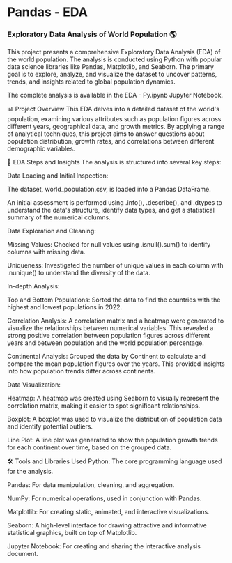 # Pandas - EDA
### Exploratory Data Analysis of World Population 🌎
This project presents a comprehensive Exploratory Data Analysis (EDA) of the world population. The analysis is conducted using Python with popular data science libraries like Pandas, Matplotlib, and Seaborn. The primary goal is to explore, analyze, and visualize the dataset to uncover patterns, trends, and insights related to global population dynamics.

The complete analysis is available in the EDA - Py.ipynb Jupyter Notebook.

📊 Project Overview
This EDA delves into a detailed dataset of the world's population, examining various attributes such as population figures across different years, geographical data, and growth metrics. By applying a range of analytical techniques, this project aims to answer questions about population distribution, growth rates, and correlations between different demographic variables.

🔬 EDA Steps and Insights
The analysis is structured into several key steps:

Data Loading and Initial Inspection:

The dataset, world_population.csv, is loaded into a Pandas DataFrame.

An initial assessment is performed using .info(), .describe(), and .dtypes to understand the data's structure, identify data types, and get a statistical summary of the numerical columns.

Data Exploration and Cleaning:

Missing Values: Checked for null values using .isnull().sum() to identify columns with missing data.

Uniqueness: Investigated the number of unique values in each column with .nunique() to understand the diversity of the data.

In-depth Analysis:

Top and Bottom Populations: Sorted the data to find the countries with the highest and lowest populations in 2022.

Correlation Analysis: A correlation matrix and a heatmap were generated to visualize the relationships between numerical variables. This revealed a strong positive correlation between population figures across different years and between population and the world population percentage.

Continental Analysis: Grouped the data by Continent to calculate and compare the mean population figures over the years. This provided insights into how population trends differ across continents.

Data Visualization:

Heatmap: A heatmap was created using Seaborn to visually represent the correlation matrix, making it easier to spot significant relationships.

Boxplot: A boxplot was used to visualize the distribution of population data and identify potential outliers.

Line Plot: A line plot was generated to show the population growth trends for each continent over time, based on the grouped data.

🛠️ Tools and Libraries Used
Python: The core programming language used for the analysis.

Pandas: For data manipulation, cleaning, and aggregation.

NumPy: For numerical operations, used in conjunction with Pandas.

Matplotlib: For creating static, animated, and interactive visualizations.

Seaborn: A high-level interface for drawing attractive and informative statistical graphics, built on top of Matplotlib.

Jupyter Notebook: For creating and sharing the interactive analysis document.
